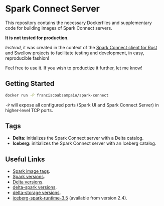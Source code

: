 # Spark Connect Server

This repository contains the necessary Dockerfiles and supplementary code for building images of Spark Connect servers.

**It is not tested for production.**

*Instead*, it was created in the context of the [Spark Connect client for Rust](https://github.com/franciscoabsampaio/spark-connect) and [Swellow](https://github.com/franciscoabsampaio/swellow) projects to facilitate testing and development, in easy, reproducible fashion!

Feel free to use it. If you wish to productize it further, let me know!

## Getting Started

```sh
docker run -P franciscoabsampaio/spark-connect 
```

`-P` will expose all configured ports (Spark UI and Spark Connect Server) in higher-level TCP ports.

## Tags

- **Delta:** initializes the Spark Connect server with a Delta catalog.
- **Iceberg:** initializes the Spark Connect server with an Iceberg catalog.

## Useful Links

- [Spark image tags](https://hub.docker.com/_/spark/tags).
- [Spark versions](https://spark.apache.org/docs//).
- [Delta versions](https://delta-docs-incubator.netlify.app/releases/).
- [delta-spark versions](https://mvnrepository.com/artifact/io.delta/delta-spark).
- [delta-storage versions](https://mvnrepository.com/artifact/io.delta/delta-storage).
- [iceberg-spark-runtime-3.5](https://mvnrepository.com/artifact/org.apache.iceberg/iceberg-spark-runtime-3.5) (available from version 2.4).
